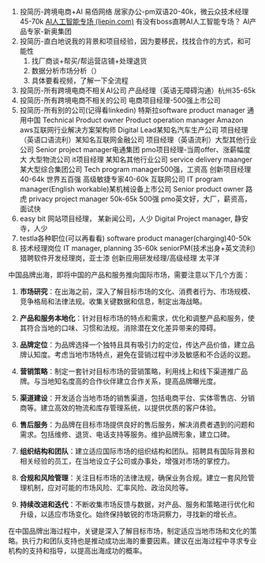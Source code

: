 1. 投简历-跨境电商+AI
	 易佰网络
	居家办公-pm双语20-40k，微云众技术经理45-70k 
	[AI人工智能专场 (liepin.com)](https://wow.liepin.com/t1010657/26965814.html)
	有没有boss直聘AI人工智能专场？
	AI产品专家-新奥集团
1. 投简历-直白地说我的背景和项目经验，因为要移民，找找合作的方式，和可能性
	1. 找厂商谈+帮买/帮运营店铺+处理退货
	2. 数据分析市场分析（）
	3. 具体要看视频，了解一下全流程
2. 投简历-所有跨境电商不相关AI公司
	产品经理（英语无障碍沟通）杭州35-65k
4. 投简历-所有跨境电商不相关的公司
	电商项目经理-500强上市公司
4.  投简历-所有别的公司(记得看linkedin)
		特斯拉software product manager
		通用中国 Technical Product owner
		Product operation manager Amazon
		aws互联网行业解决方案架构师
		Digital Lead某知名汽车生产公司
		项目经理（英语口语流利）某知名互联网金融公司
		项目经理（英语流利）大型其他行业公司
		Senior project manager电通集团
		pmo项目经理-当周offer、涨薪幅度大 大型物流公司
		it项目经理 某知名其他行业公司
		service delivery maanger某大型综合集团公司
		Tech program manager500强，工资高
		创新项目经理40-64k 世界五百强
		高级敏捷专家40-60k 互联网公司
		IT program manager(English workable)某机械设备上市公司
		Senior product owner 路虎
		privacy project manager 50k-65k 500强
		pmo英文好，大厂，薪资高，面试快
1. easy bit
	网站项目经理， 某新闻公司，人少
	Digital Project manager, 静安寺，人少
6. testla各种职位(可以再看看)
	software product manager(charging)40-50k
1. 技术经理岗位
	IT manager, planning 35-60k
	seniorPM(技术出身+英文流利)
	猎聘软件开发经理岗，亚士漆
	创新应用研发经理/高级经理 太平洋



中国品牌出海，即将中国的产品和服务推向国际市场，需要注意以下几个方面：


1.  **市场研究**：在出海之前，深入了解目标市场的文化、消费者行为、市场规模、竞争格局和法律法规。收集关键数据和信息，制定出海战略。
    
2.  **产品和服务本地化**：针对目标市场的特点和需求，优化和调整产品和服务，使其符合当地的口味、习惯和法规。消除潜在文化差异带来的障碍。
    
3.  **品牌定位**：为品牌选择一个独特且具有吸引力的定位，传达产品价值，建立品牌认知度。考虑当地市场特点，避免在营销过程中涉及敏感和不合适的议题。
    
4.  **营销策略**：制定一套针对目标市场的营销策略，利用线上和线下渠道推广品牌。与当地知名度高的合作伙伴建立合作关系，提高品牌曝光度。
    
5.  **渠道建设**：开发适合当地市场的销售渠道，包括电商平台、实体零售店、分销商等。建立高效的物流和库存管理系统，以提供优质的客户体验。
    
6.  **售后服务**：为品牌在目标市场提供良好的售后服务，解决消费者遇到的问题和需求。包括维修、退货、电话支持等服务。维护品牌形象，建立口碑。
    
7.  **组织结构和团队**：建立适应国际市场的组织结构和团队。招聘具有国际背景和相关经验的员工，在当地设立子公司或办事处，增强对市场的掌控力。
    
8.  **合规和风险管理**：关注目标市场的法律法规，确保业务合规。建立一套风险管理机制，应对可能的市场风险、汇率风险、政治风险等。
    
9.  **持续改进和迭代**：不断收集市场反馈与数据，对产品、服务和策略进行优化和升级，以适应市场变化。始终保持敏锐的市场洞察力，寻找新的增长点。
    

在中国品牌出海过程中，关键是深入了解目标市场，制定适应当地市场和文化的策略。执行力和团队支持也是推动成功出海的重要因素。建议在出海过程中寻求专业机构的支持和指导，以提高出海成功的概率。